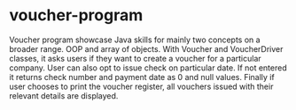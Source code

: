 # voucher-program
Voucher program showcase Java skills for mainly two concepts on a broader range. OOP and array of objects. With Voucher and VoucherDriver classes, it asks users if they want to create a voucher for a particular company. User can also opt to issue check on particular date. If not entered it returns check number and payment date as 0 and null values. Finally if user chooses to print the voucher register, all vouchers issued with their relevant details are displayed.
